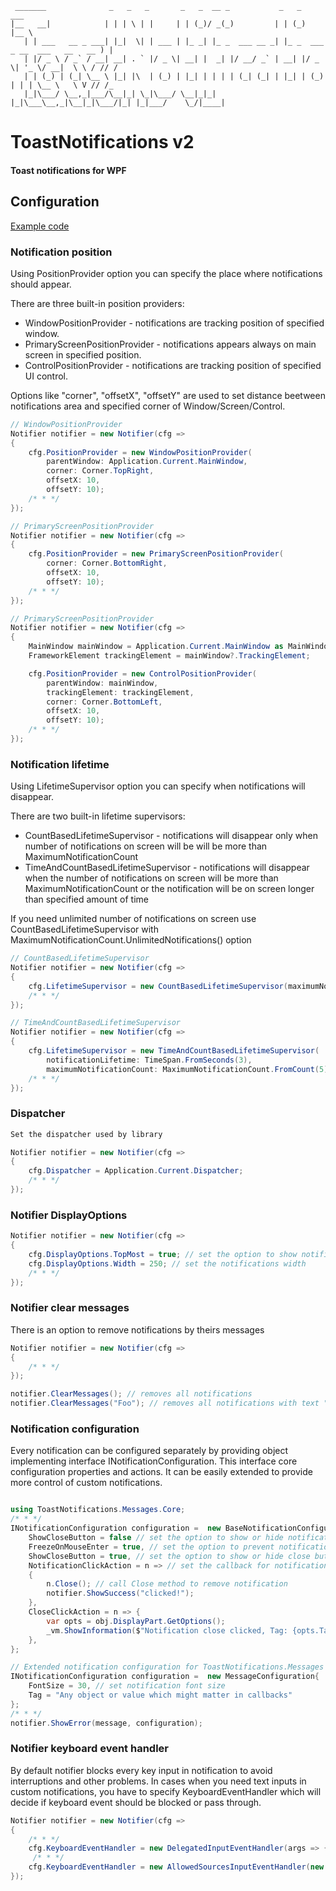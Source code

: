 ```
 _______              _   _   _       _   _  __ _           _   _                         ___  
|__   __|            | | | \ | |     | | (_)/ _(_)         | | (_)                       |__ \
   | | ___   __ _ ___| |_|  \| | ___ | |_ _| |_ _  ___ __ _| |_ _  ___  _ __  ___   __   __ ) |
   | |/ _ \ / _` / __| __| . ` |/ _ \| __| |  _| |/ __/ _` | __| |/ _ \| '_ \/ __|  \ \ / // /
   | | (_) | (_| \__ \ |_| |\  | (_) | |_| | | | | (_| (_| | |_| | (_) | | | \__ \   \ V // /_
   |_|\___/ \__,_|___/\__|_| \_|\___/ \__|_|_| |_|\___\__,_|\__|_|\___/|_| |_|___/    \_/|____|

```

# ToastNotifications v2
#### Toast notifications for WPF

## Configuration
[Example code](https://github.com/raflop/ToastNotifications/tree/master-v2/Src/Examples/ConfigurationExample)

### Notification position

Using PositionProvider option you can specify the place where notifications should appear.

There are three built-in position providers:
 * WindowPositionProvider - notifications are tracking position of specified window.
 * PrimaryScreenPositionProvider - notifications appears always on main screen in specified position.
 * ControlPositionProvider - notifications are tracking position of specified UI control.

 Options like "corner", "offsetX", "offsetY" are used to set distance beetween notifications area and specified corner of Window/Screen/Control.

```csharp
// WindowPositionProvider
Notifier notifier = new Notifier(cfg =>
{
    cfg.PositionProvider = new WindowPositionProvider(
        parentWindow: Application.Current.MainWindow,
        corner: Corner.TopRight,
        offsetX: 10,  
        offsetY: 10);
    /* * */
});

// PrimaryScreenPositionProvider
Notifier notifier = new Notifier(cfg =>
{
    cfg.PositionProvider = new PrimaryScreenPositionProvider(
        corner: Corner.BottomRight,
        offsetX: 10,  
        offsetY: 10);
    /* * */
});

// PrimaryScreenPositionProvider
Notifier notifier = new Notifier(cfg =>
{
    MainWindow mainWindow = Application.Current.MainWindow as MainWindow;
    FrameworkElement trackingElement = mainWindow?.TrackingElement;

    cfg.PositionProvider = new ControlPositionProvider(
        parentWindow: mainWindow,
        trackingElement: trackingElement,
        corner: Corner.BottomLeft,
        offsetX: 10,  
        offsetY: 10);
    /* * */
});
```
### Notification lifetime

Using LifetimeSupervisor option you can specify when notifications will disappear.

There are two built-in lifetime supervisors:
 * CountBasedLifetimeSupervisor - notifications will disappear only when number of notifications on screen will be  will be more than MaximumNotificationCount
 * TimeAndCountBasedLifetimeSupervisor - notifications will disappear when the number of notifications on screen will be more than MaximumNotificationCount or the notification will be on screen longer than specified amount of time

If you need unlimited number of notifications on screen use CountBasedLifetimeSupervisor with MaximumNotificationCount.UnlimitedNotifications() option

```csharp
// CountBasedLifetimeSupervisor
Notifier notifier = new Notifier(cfg =>
{
    cfg.LifetimeSupervisor = new CountBasedLifetimeSupervisor(maximumNotificationCount: MaximumNotificationCount.UnlimitedNotifications());
    /* * */
});

// TimeAndCountBasedLifetimeSupervisor
Notifier notifier = new Notifier(cfg =>
{
    cfg.LifetimeSupervisor = new TimeAndCountBasedLifetimeSupervisor(
        notificationLifetime: TimeSpan.FromSeconds(3),
        maximumNotificationCount: MaximumNotificationCount.FromCount(5));
    /* * */
});

```

### Dispatcher
```csharp
Set the dispatcher used by library

Notifier notifier = new Notifier(cfg =>
{
    cfg.Dispatcher = Application.Current.Dispatcher;
    /* * */
});
```

### Notifier DisplayOptions
```csharp
Notifier notifier = new Notifier(cfg =>
{
    cfg.DisplayOptions.TopMost = true; // set the option to show notifications over other windows
    cfg.DisplayOptions.Width = 250; // set the notifications width
    /* * */
});
```

### Notifier clear messages
There is an option to remove notifications by theirs messages
```csharp
Notifier notifier = new Notifier(cfg =>
{
    /* * */
});

notifier.ClearMessages(); // removes all notifications
notifier.ClearMessages("Foo"); // removes all notifications with text "Foo"
```


### Notification configuration
Every notification can be configured separately by providing object implementing interface INotificationConfiguration.
This interface core configuration properties and actions. 
It can be easily extended to provide more control of custom notifications.

```csharp

using ToastNotifications.Messages.Core;
/* * */
INotificationConfiguration configuration =  new BaseNotificationConfiguration{
    ShowCloseButton = false // set the option to show or hide notification close button
    FreezeOnMouseEnter = true, // set the option to prevent notification dissapear automatically if user move cursor on it
    ShowCloseButton = true, // set the option to show or hide close button on notifications
    NotificationClickAction = n => // set the callback for notification click event
    {
        n.Close(); // call Close method to remove notification
        notifier.ShowSuccess("clicked!");
    },
    CloseClickAction = n => {
        var opts = obj.DisplayPart.GetOptions();
        _vm.ShowInformation($"Notification close clicked, Tag: {opts.Tag}");
    },
};

// Extended notification configuration for ToastNotifications.Messages
INotificationConfiguration configuration =  new MessageConfiguration{
    FontSize = 30, // set notification font size
    Tag = "Any object or value which might matter in callbacks"
};
/* * */
notifier.ShowError(message, configuration);
```

### Notifier keyboard event handler
By default notifier blocks every key input in notification to avoid interruptions and other problems.
In cases when you need text inputs in custom notifications, you have to specify KeyboardEventHandler which will decide if keyboard event should be blocked or pass through.

```csharp
Notifier notifier = new Notifier(cfg =>
{
    /* * */
	cfg.KeyboardEventHandler = new DelegatedInputEventHandler(args => { args.Handled = true/false; });
	 /* * */
	cfg.KeyboardEventHandler = new AllowedSourcesInputEventHandler(new []{ typeof(CustomInputDisplayPart) });
});
```